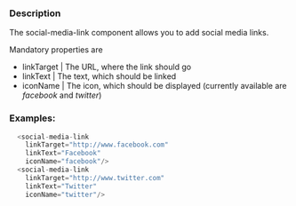 ### Description

The social-media-link component allows you to add social media links.

Mandatory properties are
  - linkTarget | The URL, where the link should go
  - linkText | The text, which should be linked
  - iconName | The icon, which should be displayed (currently available are _facebook_ and _twitter_)

### Examples:

```js
  <social-media-link
    linkTarget="http://www.facebook.com"
    linkText="Facebook"
    iconName="facebook"/>
  <social-media-link
    linkTarget="http://www.twitter.com"
    linkText="Twitter"
    iconName="twitter"/>
```